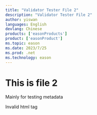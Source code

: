```yaml
---
title: "Validator Tester File 2"
description: "Validator Tester File 2"
author: yiswan
languages: English
devlang: Chinese
products: ['easonProducts']
product: ['easonProduct']
ms.topic: eason
ms.date: 2023/7/25
ms.prod: .net
ms.technology: eason
---
```


# This is file 2

Mainly for testing metadata

<abc>Invalid html tag</abc>